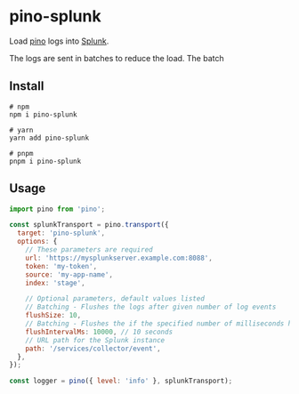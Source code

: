 # pino-splunk

Load [pino](https://github.com/pinojs/pino) logs into
[Splunk](https://www.splunk.com/).

The logs are sent in batches to reduce the load. The batch

## Install

```
# npm
npm i pino-splunk

# yarn
yarn add pino-splunk

# pnpm
pnpm i pino-splunk
```

## Usage

```js
import pino from 'pino';

const splunkTransport = pino.transport({
  target: 'pino-splunk',
  options: {
    // These parameters are required
    url: 'https://mysplunkserver.example.com:8088',
    token: 'my-token',
    source: 'my-app-name',
    index: 'stage',

    // Optional parameters, default values listed
    // Batching - Flushes the logs after given number of log events
    flushSize: 10,
    // Batching - Flushes the if the specified number of milliseconds has passed since the last log event
    flushIntervalMs: 10000, // 10 seconds
    // URL path for the Splunk instance
    path: '/services/collector/event',
  },
});

const logger = pino({ level: 'info' }, splunkTransport);
```
